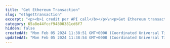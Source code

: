 ```yaml
---
title: "Get Ethereum Transaction"
slug: "ethgettransaction"
excerpt: "<p><b>1 credit per API call</b></p>\n<p>Get Ethereum transaction by transaction hash.</p>"
category: 65a8e44fccf94800381cd6f7
hidden: false
createdAt: "Mon Feb 05 2024 11:38:51 GMT+0000 (Coordinated Universal Time)"
updatedAt: "Mon Feb 05 2024 11:38:54 GMT+0000 (Coordinated Universal Time)"
---
```


